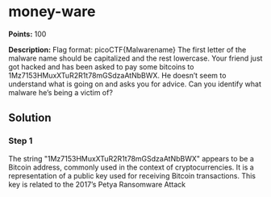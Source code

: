 # money-ware


**Points:** 100

**Description:** Flag format: picoCTF{Malwarename}
The first letter of the malware name should be capitalized and the rest lowercase.
Your friend just got hacked and has been asked to pay some bitcoins to 1Mz7153HMuxXTuR2R1t78mGSdzaAtNbBWX. He doesn’t seem to understand what is going on and asks you for advice. Can you identify what malware he’s being a victim of?

## Solution 

### Step 1

The string "1Mz7153HMuxXTuR2R1t78mGSdzaAtNbBWX" appears to be a Bitcoin address, commonly used in the context of cryptocurrencies. It is a representation of a public key used for receiving Bitcoin transactions.
This key is related to the 2017’s Petya Ransomware Attack

